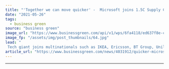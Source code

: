 ```yaml
---
title: "'Together we can move quicker' -  Microsoft joins 1.5C Supply Chain Leaders group"
date: "2021-05-26"
tags: 
  - business green
source: "business green"
image_url: "https://www.businessgreen.com/api/v1/wps/6fa4118/ed637f8e-c06a-44a9-a943-5f0e58714787/3/Microsoft-185x114.jpg"
image_fp: "/assets/img/post_thumbnails/64.jpg"
lead: "
 Tech giant joins multinationals such as IKEA, Ericsson, BT Group, Unilever and Nestle in push to encourage suppliers to embrace greener business practices  ..."
article_url: "https://www.businessgreen.com/news/4031912/quicker-microsoft-joins-5c-supply-chain-leaders-group"
---
```


---
